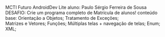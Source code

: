 MCTI Futuro
AndroidDev Lite
aluno: Paulo Sérgio Ferreira de Sousa
DESAFIO: Crie um programa completo de Matrícula de alunos!
conteúdo base: Orientação a Objetos; 
               Tratamento de ​Exceções;  
			   Matrizes e Vetores; 
			   Funções;
			   Múltiplas telas + navegação de telas;
			   Enum;
			   XML; 
